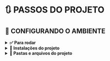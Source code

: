 # 🔃 PASSOS DO PROJETO

## 📗 CONFIGURANDO O AMBIENTE

<details>
<summary><strong> ✅ Para rodar </strong></summary>

## 🚩 Executando a aplicação

1. 💻 `yarn webpack`
1. 💻 `yarn webpack serve` _após a instalação do web-pack-server, gera um caminho para acesso do app http://localhost:8080 salvando e dando reload automaticamente nos arquivos quando alterados_
1. 💻 `yarn dev` _após configuração do script no package.json, este comando é configurado para o ambiente de desenvolvimento_
1. 💻 `yarn build` _para ambiente de produção_

## 🚩 Remover pacotes

1. 💻 `yarn remove sass` _mais o nome do pacote em questão no exemplo removemos o sass_

</details>
<details>
<summary><strong> 🔽 Instalações do projeto </strong></summary>

1. 💻 `yarn init -y`
1. 💻 `yarn add react`
1. 💻 `yarn add react-dom`
1. 💻 `yarn add @babel/core @babel/cli @babel/preset-env -D`
1. 💻 `yarn add babel -h` _para ver ajuda do babel_
1. 💻 `yarn babel src/index.js --out-file dist/bundle.js` _testando o arquivo index com o cli do babel, gerando uma pasta chamada dist na raiz do projeto com as informações atualizadas/convertida pelo babel_
1. 💻 `yarn add @babel/preset-react -D ` _para que o babel entenda a codificação React dentro dos arquivos js_
1. 💻 `yarn add webpack webpack-cli -D` _transforma tipos de arquivos para o entendimento do navegador_
1. 💻 `yarn add babel-loader -D` _integra babel com webpack, convertendo o arquivo de uma maneira que o browser entenda_
1. 💻 `yarn add html-webpack-plugin -D` _para que o js seja injetado diretamente no html sem precisar apontar o caminho_
1. 💻 `yarn add webpack-dev-server -D` _automatizar as alterações na pasta src_
1. 💻 `yarn add cross-env -D` _para criação de variáveis de ambiente para windows e outros ambientes_
1. 💻 `yarn add style-loader css-loader -D` _dependências para estilo css_
1. 💻 `yarn add node-sass -D` _dependêcia para estilos scss_
1. 💻 `yarn add sass-loader -D` _pré processador para estilos css usado para otimizar a criação de layouts podendo usar o encadeamento de propriedades_

</details>

<details>
<summary><strong> 🔽 Pastas e arquivos do projeto </strong></summary>

<details>
<summary><strong> 📁 root </strong></summary>

- 📄 .gitignore

```html
node_modules
```

- 📄 webpack.config.js

```javascript
const path = require("path");
const HtmlWebpackPlugin = require("html-webpack-plugin");

/**
 * Configurando ambiente de desenvolvimento e produção
 */
const isDevelopment = process.env.NODE_ENV !== "production";
module.exports = {
  mode: isDevelopment ? "development" : "production", // deixa o tempo de execução mais rapido para modo de desenvolvimento
  devtool: isDevelopment ? "eval-source-map" : "source-map", //(sourcemaps) para visualizar os erros com mais especificidade direto no arquivo, podendo ver o erro direto do browser no devtools
  entry: path.resolve(__dirname, "src", "index.jsx"),
  output: {
    path: path.resolve(__dirname, "dist"),
    filename: "bundle.js",
  },
  resolve: {
    extensions: [".js", ".jsx"],
  },
  devServer: {
    contentBase: path.resolve(__dirname, "public"),
  },
  plugins: [
    new HtmlWebpackPlugin({
      //para que o js seja injetado no template index.html
      template: path.resolve(__dirname, "public", "index.html"),
    }),
  ],
  module: {
    rules: [
      {
        test: /\.jsx$/,
        exclude: /node_modules/,
        use: "babel-loader",
      },
      {
        test: /\.scss$/, // pode-se usar sass para não ser necessário usar as '{}' chaves
        exclude: /node_modules/,
        use: ["style-loader", "css-loader", "sass-loader"],
      },
    ],
  },
};
```

- 📄 babel.config.js

```javascript
module.exports = {
  presets: {
    '@babel/preset-env',
    ['@babel/preset-react', {
      runtime:'automatic'
    }]
  },
};
```

- 📄 package.json ➡ **_configura automaticamente, colocamos alguns caminhos como scripts para não precisarmos executar caminhos muito longos no terminal_**

```json
"scripts":{
  "dev":"webpack serve",
  "build":"cross-env NODE_ENV=production webpack",//cria a variavel de ambiente como production, para iniciar como ambiente de produção
  },
```

- 📄 yarn.lock ➡ **_configura automaticamente_**
</details>
<details>
<summary><strong> 📁 src </strong></summary>

- 📄 App.jsx

```javascript
import "./styles/global.scss";
export function App() {
  return <h1>Hello World!</h1>;
}
```

- 📄 index.jsx

```javascript
/**
 * Para fazer o teste do dist/bundle.js do babel
const user = {
  name: "Jonas",
};
console.log(user.address?.street);
*/
import { App } from "./App";
// import React from "react"; não precisa pois vamos configurar no babel.config.js
import { render } from "react-dom";

render(<App />, document.getElementById("root"));
```

<details>
<summary><strong> 📁 styles </strong></summary>

- 📄 global.scss

```css
* {
  margin: 0;
  padding: 0;
  box-sizing: border-box;
}
body: {
  font: Arial, Helvetica, sans-serif;
  background: #333;
  color: #fff;
}
```

</details>

</details>
<details>
<summary><strong> 📁 public </strong></summary>

- 📄 index.html
  _Configurando estrutura para que o React funcione_

```html
<!DOCTYPE html>
<html lang="pt-br">
  <head>
    <meta charset="UTF-8" />
    <meta http-equiv="X-UA-Compatible" content="IE=edge" />
    <meta name="viewport" content="width=device-width, initial-scale=1.0" />
    <title>Github Explorer</title>
  </head>
  <body>
    <div id="root"></div>
    <!-- <script src="../dist/bundle.js"></script> não precisa mais pois vamos injetar direto com html-webpack-plugin -->
  </body>
</html>
```

</details>
